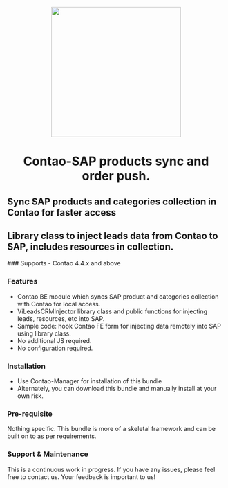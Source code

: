 <p align="center"><img src="https://www.vrisini.de/files/vrisinide_assets/images/vrisini-seo-logo.jpg" width="300"></p>
<h1 align="center">Contao-SAP products sync and order push.</h1>
<h2>Sync SAP products and categories collection in Contao for faster access</h2>
<h2>Library class to inject leads data from Contao to SAP, includes resources in collection.</h2>
### Supports
- Contao 4.4.x and above

### Features
- Contao BE module which syncs SAP product and categories collection with Contao for local access.
- ViLeadsCRMInjector library class and public functions for injecting leads, resources, etc into SAP.
- Sample code: hook Contao FE form for injecting data remotely into SAP using library class.
- No additional JS required.
- No configuration required.

### Installation
- Use Contao-Manager for installation of this bundle
- Alternately, you can download this bundle and manually install at your own risk.

### Pre-requisite
Nothing specific. This bundle is more of a skeletal framework and can be built on to as per requirements.

### Support & Maintenance
This is a continuous work in progress. If you have any issues, please feel free to contact us. Your feedback is important to us!
